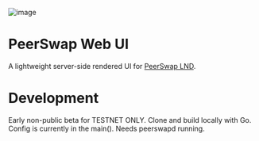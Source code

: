 ![image](https://github.com/Impa10r/peerswap-web/assets/101550606/4189981b-9a22-4242-adff-65ad7df1bbaa)

# PeerSwap Web UI
A lightweight server-side rendered UI for [PeerSwap LND](https://github.com/ElementsProject/peerswap/blob/master/docs/setup_lnd.md). 

# Development
Early non-public beta for TESTNET ONLY. Clone and build locally with Go. Config is currently in the main(). Needs peerswapd running.
